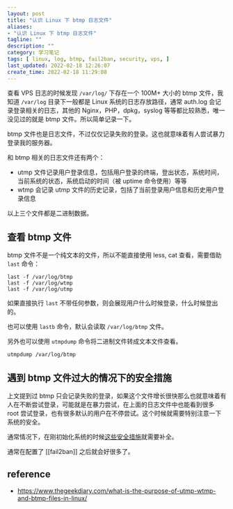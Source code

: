 ```yaml
---
layout: post
title: "认识 Linux 下 btmp 日志文件"
aliases: 
- "认识 Linux 下 btmp 日志文件"
tagline: ""
description: ""
category: 学习笔记
tags: [ linux, log, btmp, fail2ban, security, vps, ]
last_updated: 2022-02-18 12:26:07
create_time: 2022-02-18 11:29:08
---
```


查看 VPS 日志的时候发现 `/var/log/` 下存在一个 100M+ 大小的 btmp 文件，我知道 `/var/log` 目录下一般都是 Linux 系统的日志存放路径，通常 auth.log 会记录登录相关的日志，其他的 Nginx，PHP，dpkg，syslog 等等都比较熟悉，唯一没见过的就是 btmp 文件。所以简单记录一下。

btmp 文件也是日志文件，不过仅仅记录失败的登录。这也就意味着有人尝试暴力登录我的服务器。

和 btmp 相关的日志文件还有两个：

- utmp 文件记录用户登录信息，包括用户登录的终端，登出状态，系统时间，当前系统的状态，系统启动的时间（被 uptime 命令使用）等等
- wtmp 会记录 utmp 文件的历史记录，包括了当前登录用户信息和历史用户登录信息

以上三个文件都是二进制数据。

## 查看 btmp 文件
btmp 文件不是一个纯文本的文件，所以不能直接使用 less, cat 查看，需要借助 `last` 命令：

    last -f /var/log/btmp
    last -f /var/log/wtmp
    last -f /var/log/utmp

如果直接执行 `last` 不带任何参数，则会展现用户什么时候登录，什么时候登出的。

也可以使用 `lastb` 命令，默认会读取 `/var/log/btmp` 文件。

另外也可以使用 `utmpdump` 命令将二进制文件转成文本文件查看。

    utmpdump /var/log/btmp

## 遇到 btmp 文件过大的情况下的安全措施
上文提到过 btmp 只会记录失败的登录，如果这个文件增长很快那么也就意味着有人在不断尝试登录，可能就是在暴力尝试，在上面的日志文件中也能看到很多 root 尝试登录，也有很多默认的用户在不停尝试。这个时候就需要特别注意一下系统的安全。

通常情况下，在刚初始化系统的时候[这些安全措施](/post/2018/03/vps-security.html)就需要补全。

通常在配置了 [[fail2ban]] 之后就会好很多了。

## reference

- <https://www.thegeekdiary.com/what-is-the-purpose-of-utmp-wtmp-and-btmp-files-in-linux/>